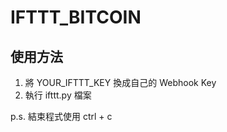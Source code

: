 # IFTTT_BITCOIN
## 使用方法
1. 將 YOUR_IFTTT_KEY 換成自己的 Webhook Key
2. 執行 ifttt.py 檔案
 
p.s. 結束程式使用 ctrl + c
